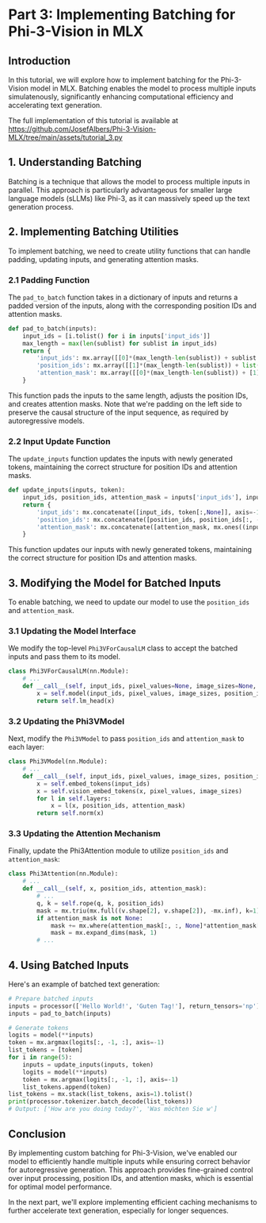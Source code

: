 # Part 3: Implementing Batching for Phi-3-Vision in MLX

## Introduction

In this tutorial, we will explore how to implement batching for the Phi-3-Vision model in MLX. Batching enables the model to process multiple inputs simulatenously, significantly enhancing computational efficiency and accelerating text generation.

The full implementation of this tutorial is available at https://github.com/JosefAlbers/Phi-3-Vision-MLX/tree/main/assets/tutorial_3.py

## 1. Understanding Batching

Batching is a technique that allows the model to process multiple inputs in parallel. This approach is particularly advantageous for smaller large language models (sLLMs) like Phi-3, as it can massively speed up the text generation process.

## 2. Implementing Batching Utilities

To implement batching, we need to create utility functions that can handle padding, updating inputs, and generating attention masks.

### 2.1 Padding Function

The `pad_to_batch` function takes in a dictionary of inputs and returns a padded version of the inputs, along with the corresponding position IDs and attention masks.

```python
def pad_to_batch(inputs):
    input_ids = [i.tolist() for i in inputs['input_ids']]
    max_length = max(len(sublist) for sublist in input_ids)
    return {
        'input_ids': mx.array([[0]*(max_length-len(sublist)) + sublist for sublist in input_ids]),
        'position_ids': mx.array([[1]*(max_length-len(sublist)) + list(range(len(sublist))) for sublist in input_ids]),
        'attention_mask': mx.array([[0]*(max_length-len(sublist)) + [1]*len(sublist) for sublist in input_ids]),
    }
```

This function pads the inputs to the same length, adjusts the position IDs, and creates attention masks. Note that we're padding on the left side to preserve the causal structure of the input sequence, as required by autoregressive models.

### 2.2 Input Update Function

The `update_inputs` function updates the inputs with newly generated tokens, maintaining the correct structure for position IDs and attention masks.

```python
def update_inputs(inputs, token):
    input_ids, position_ids, attention_mask = inputs['input_ids'], inputs['position_ids'], inputs['attention_mask']
    return {
        'input_ids': mx.concatenate([input_ids, token[:,None]], axis=-1),
        'position_ids': mx.concatenate([position_ids, position_ids[:, -1:] + 1], axis=1),
        'attention_mask': mx.concatenate([attention_mask, mx.ones((input_ids.shape[0], 1), dtype=attention_mask.dtype)], axis=1),
    }
```

This function updates our inputs with newly generated tokens, maintaining the correct structure for position IDs and attention masks.

## 3. Modifying the Model for Batched Inputs

To enable batching, we need to update our model to use the `position_ids` and `attention_mask`.

### 3.1 Updating the Model Interface

We modify the top-level `Phi3VForCausalLM` class to accept the batched inputs and pass them to its model.

```python
class Phi3VForCausalLM(nn.Module):
    # ...
    def __call__(self, input_ids, pixel_values=None, image_sizes=None, position_ids=None, attention_mask=None):
        x = self.model(input_ids, pixel_values, image_sizes, position_ids, attention_mask)
        return self.lm_head(x)
```

### 3.2 Updating the Phi3VModel

Next, modify the `Phi3VModel` to pass `position_ids` and `attention_mask` to each layer:

```python
class Phi3VModel(nn.Module):
    # ...
    def __call__(self, input_ids, pixel_values, image_sizes, position_ids, attention_mask):
        x = self.embed_tokens(input_ids)
        x = self.vision_embed_tokens(x, pixel_values, image_sizes)
        for l in self.layers:
            x = l(x, position_ids, attention_mask)
        return self.norm(x)
```

### 3.3 Updating the Attention Mechanism

Finally, update the Phi3Attention module to utilize `position_ids` and `attention_mask`:

```python
class Phi3Attention(nn.Module):
    # ...
    def __call__(self, x, position_ids, attention_mask):
        # ...
        q, k = self.rope(q, k, position_ids)
        mask = mx.triu(mx.full((v.shape[2], v.shape[2]), -mx.inf), k=1)
        if attention_mask is not None:
            mask += mx.where(attention_mask[:, :, None]*attention_mask[:, None, :]==1, 0, -mx.inf)
            mask = mx.expand_dims(mask, 1)
        # ...
```

## 4. Using Batched Inputs

Here's an example of batched text generation:

```python
# Prepare batched inputs
inputs = processor(['Hello World!', 'Guten Tag!'], return_tensors='np')
inputs = pad_to_batch(inputs)

# Generate tokens
logits = model(**inputs)
token = mx.argmax(logits[:, -1, :], axis=-1)
list_tokens = [token]
for i in range(5):
    inputs = update_inputs(inputs, token)
    logits = model(**inputs)
    token = mx.argmax(logits[:, -1, :], axis=-1)
    list_tokens.append(token)
list_tokens = mx.stack(list_tokens, axis=1).tolist()
print(processor.tokenizer.batch_decode(list_tokens))
# Output: ['How are you doing today?', 'Was möchten Sie w']
```

## Conclusion

By implementing custom batching for Phi-3-Vision, we've enabled our model to efficiently handle multiple inputs while ensuring correct behavior for autoregressive generation. This approach provides fine-grained control over input processing, position IDs, and attention masks, which is essential for optimal model performance.

In the next part, we'll explore implementing efficient caching mechanisms to further accelerate text generation, especially for longer sequences.